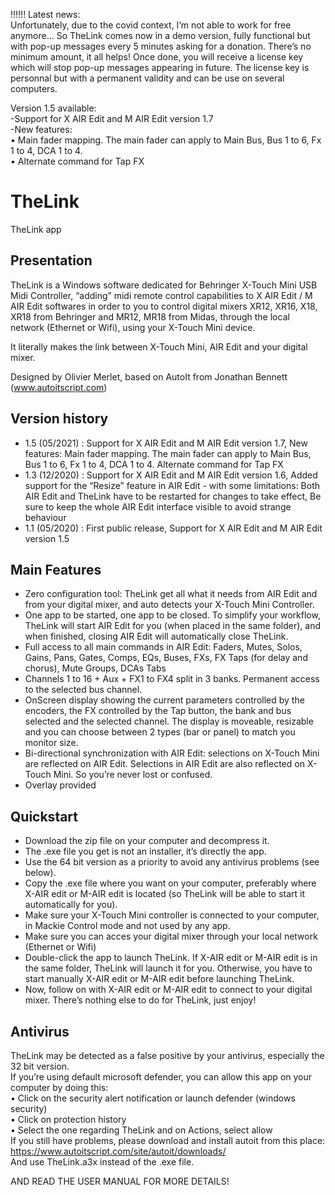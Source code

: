 !!!!!! Latest news: \
Unfortunately, due to the covid context, I’m not able to work for free anymore...
So TheLink comes now in a demo version, fully functional but with pop-up messages every 5 minutes asking for a donation.
There’s no minimum amount, it all helps!
Once done, you will receive a license key which will stop pop-up messages appearing in future.
The license key is personnal but with a permanent validity and can be use on several computers.

Version 1.5 available: \
-Support for X AIR Edit and M AIR Edit version 1.7 \
-New features: \
 • Main fader mapping. The main fader can apply to Main Bus, Bus 1 to 6, Fx 1 to 4, DCA 1 to 4. \
 • Alternate command for Tap FX


# TheLink
TheLink app

## Presentation
TheLink is a Windows software dedicated for Behringer X-Touch Mini USB Midi Controller,
“adding” midi remote control capabilities to X AIR Edit / M AIR Edit softwares in order to you to
control digital mixers XR12, XR16, X18, XR18 from Behringer and MR12, MR18 from Midas,
through the local network (Ethernet or Wifi), using your X-Touch Mini device.  

It literally makes the link between X-Touch Mini, AIR Edit and your digital mixer.

Designed by Olivier Merlet, based on AutoIt from Jonathan Bennett (www.autoitscript.com)

## Version history
- 1.5 (05/2021) : Support for X AIR Edit and M AIR Edit version 1.7, New features: Main fader mapping. The main fader can apply to Main Bus, Bus 1 to 6, Fx 1 to 4, DCA 1 to 4. Alternate command for Tap FX
- 1.3 (12/2020) : Support for X AIR Edit and M AIR Edit version 1.6,
Added support for the “Resize” feature in AIR Edit - with some limitations:
Both AIR Edit and TheLink have to be restarted for changes to take effect, Be sure to keep the whole AIR Edit interface visible to avoid strange behaviour 
- 1.1 (05/2020) : First public release, Support for X AIR Edit and M AIR Edit version 1.5

## Main Features
- Zero configuration tool: TheLink get all what it needs from AIR Edit and from your digital mixer, and
auto detects your X-Touch Mini Controller.
- One app to be started, one app to be closed. To simplify your workflow, TheLink will start AIR Edit
for you (when placed in the same folder), and when finished, closing AIR Edit will automatically
close TheLink.
- Full access to all main commands in AIR Edit: Faders, Mutes, Solos, Gains, Pans, Gates, Comps, EQs,
Buses, FXs, FX Taps (for delay and chorus), Mute Groups, DCAs Tabs
- Channels 1 to 16 + Aux + FX1 to FX4 split in 3 banks. Permanent access to the selected bus channel.
- OnScreen display showing the current parameters controlled by the encoders, the FX controlled by
the Tap button, the bank and bus selected and the selected channel. The display is moveable,
resizable and you can choose between 2 types (bar or panel) to match you monitor size.
- Bi-directional synchronization with AIR Edit: selections on X-Touch Mini are reflected on AIR Edit.
Selections in AIR Edit are also reflected on X-Touch Mini. So you’re never lost or confused.
- Overlay provided

## Quickstart
- Download the zip file on your computer and decompress it.
- The .exe file you get is not an installer, it’s directly the app.
- Use the 64 bit version as a priority to avoid any antivirus problems (see below).
- Copy the .exe file where you want on your computer, preferably where X-AIR edit or M-AIR edit is
located (so TheLink will be able to start it automatically for you).
- Make sure your X-Touch Mini controller is connected to your computer, in Mackie Control mode
and not used by any app.
- Make sure you can acces your digital mixer through your local network (Ethernet or Wifi)
- Double-click the app to launch TheLink. If X-AIR edit or M-AIR edit is in the same folder, TheLink will
launch it for you. Otherwise, you have to start manually X-AIR edit or M-AIR edit before launching
TheLink.
- Now, follow on with X-AIR edit or M-AIR edit to connect to your digital mixer. There’s nothing else to
do for TheLink, just enjoy!

## Antivirus
TheLink may be detected as a false positive by your antivirus, especially the 32 bit version. \
If you’re using default microsoft defender, you can allow this app on your computer by doing this: \
   • Click on the security alert notification or launch defender (windows security) \
   • Click on protection history \
   • Select the one regarding TheLink and on Actions, select allow \
If you still have problems, please download and install autoit from this place: \
https://www.autoitscript.com/site/autoit/downloads/ \
And use TheLink.a3x instead of the .exe file.

AND READ THE USER MANUAL FOR MORE DETAILS!
